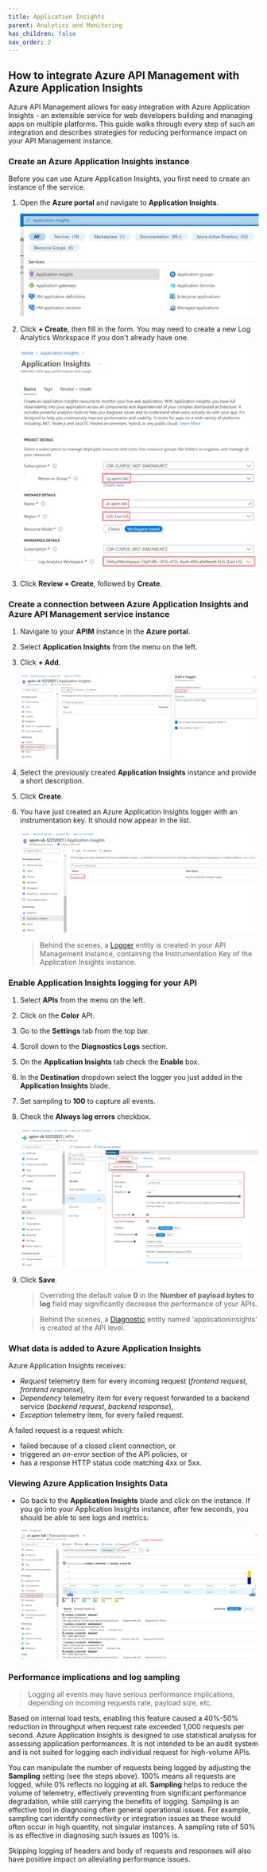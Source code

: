 ```yaml
---
title: Application Insights
parent: Analytics and Monitoring
has_children: false
nav_order: 2
---
```



## How to integrate Azure API Management with Azure Application Insights

Azure API Management allows for easy integration with Azure Application Insights - an extensible service for web developers building and managing apps on multiple platforms. This guide walks through every step of such an integration and describes strategies for reducing performance impact on your API Management instance.

### Create an Azure Application Insights instance

Before you can use Azure Application Insights, you first need to create an instance of the service.

1. Open the **Azure portal** and navigate to **Application Insights**.
    
    ![App Insights create](../../assets/images/apim-app-insights-instance-1.png)

1. Click **+ Create**, then fill in the form. You may need to create a new Log Analytics Workspace if you don't already have one.

    ![App Insights create](../../assets/images/apim-app-insights-instance-2.png)

1. Click **Review + Create**, followed by **Create**.

### Create a connection between Azure Application Insights and Azure API Management service instance

1. Navigate to your **APIM** instance in the **Azure portal**.
1. Select **Application Insights** from the menu on the left.
1. Click **+ Add**. 

    ![App Insights logger](../../assets/images/apim-app-insights-logger-1.png)  

1. Select the previously created **Application Insights** instance and provide a short description.
1. Click **Create**.
1. You have just created an Azure Application Insights logger with an instrumentation key. It should now appear in the list.  

    ![App Insights logger](../../assets/images/apim-app-insights-logger-2.png)  

    > Behind the scenes, a [Logger](https://docs.microsoft.com/rest/api/apimanagement/2019-12-01/logger/createorupdate) entity is created in your API Management instance, containing the Instrumentation Key of the Application Insights instance.

### Enable Application Insights logging for your API

1. Select **APIs** from the menu on the left.
1. Click on the **Color** API.
1. Go to the **Settings** tab from the top bar.
1. Scroll down to the **Diagnostics Logs** section.
1. On the **Application Insights** tab check the **Enable** box.
1. In the **Destination** dropdown select the logger you just added in the **Application Insights** blade.
1. Set sampling to **100** to capture all events.
1. Check the **Always log errors** checkbox.

    ![App Insights logger](../../assets/images/apim-app-insights-api-1.png)  

1. Click **Save**.

    > Overriding the default value **0** in the **Number of payload bytes to log** field may significantly decrease the performance of your APIs.

    > Behind the scenes, a [Diagnostic](https://docs.microsoft.com/rest/api/apimanagement/2019-12-01/diagnostic/createorupdate) entity named 'applicationinsights' is created at the API level.

### What data is added to Azure Application Insights

Azure Application Insights receives:

- *Request* telemetry item for every incoming request (*frontend request*, *frontend response*),
- *Dependency* telemetry item for every request forwarded to a backend service (*backend request*, *backend response*),
- *Exception* telemetry item, for every failed request.

A failed request is a request which:

- failed because of a closed client connection, or
- triggered an *on-error* section of the API policies, or
- has a response HTTP status code matching 4xx or 5xx.

### Viewing Azure Application Insights Data

- Go back to the **Application Insights** blade and click on the instance.
If you go into your Application Insights instance, after few seconds, you should be able to see logs and metrics:

  ![App Insights logger](../../assets/images/apim-app-insights-api-2.png)  

### Performance implications and log sampling

> Logging all events may have serious performance implications, depending on incoming requests rate, payload size, etc.

Based on internal load tests, enabling this feature caused a 40%-50% reduction in throughput when request rate exceeded 1,000 requests per second. Azure Application Insights is designed to use statistical analysis for assessing application performances. It is not intended to be an audit system and is not suited for logging each individual request for high-volume APIs.

You can manipulate the number of requests being logged by adjusting the **Sampling** setting (see the steps above). 100% means all requests are logged, while 0% reflects no logging at all. **Sampling** helps to reduce the volume of telemetry, effectively preventing from significant performance degradation, while still carrying the benefits of logging.
Sampling is an effective tool in diagnosing often general operational issues. For example, sampling can identify connectivity or integration issues as these would often occur in high quantity, not singular instances. A sampling rate of 50% is as effective in diagnosing such issues as 100% is.

Skipping logging of headers and body of requests and responses will also have positive impact on alleviating performance issues.